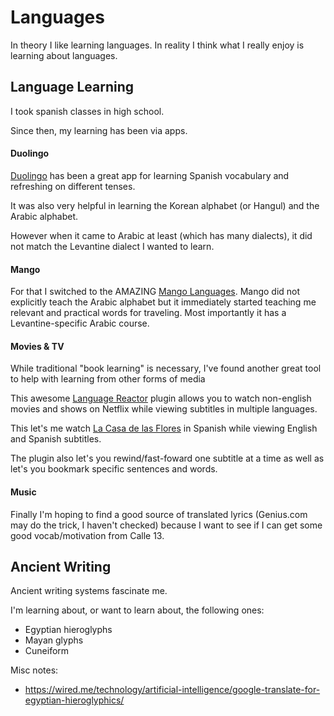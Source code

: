 # Languages

In theory I like learning languages. In reality I think what I really enjoy is learning about languages.


## Language Learning

I took spanish classes in high school.

Since then, my learning has been via apps.


#### Duolingo

[Duolingo](https://www.duolingo.com/) has been a great app for learning Spanish vocabulary and refreshing on different tenses.

It was also very helpful in learning the Korean alphabet (or Hangul) and the Arabic alphabet.

However when it came to Arabic at least (which has many dialects), it did not match the Levantine dialect I wanted to learn.


#### Mango

For that I switched to the AMAZING [Mango Languages](https://mangolanguages.com/). Mango did not explicitly teach the Arabic alphabet but it immediately started teaching me relevant and practical words for traveling. Most importantly it has a Levantine-specific Arabic course.


#### Movies & TV

While traditional "book learning" is necessary, I've found another great tool to help with learning from other forms of media

This awesome [Language Reactor](https://chrome.google.com/webstore/detail/language-reactor/hoombieeljmmljlkjmnheibnpciblicm) plugin allows you to watch non-english movies and shows on Netflix while viewing subtitles in multiple languages.

This let's me watch [La Casa de las Flores](https://en.wikipedia.org/wiki/The_House_of_Flowers_(TV_series)) in Spanish while viewing English and Spanish subtitles.

The plugin also let's you rewind/fast-foward one subtitle at a time as well as let's you bookmark specific sentences and words.  


#### Music

Finally I'm hoping to find a good source of translated lyrics (Genius.com may do the trick, I haven't checked) because I want to see if I can get some good vocab/motivation from Calle 13.


## Ancient Writing

Ancient writing systems fascinate me.

I'm learning about, or want to learn about, the following ones:

* Egyptian hieroglyphs
* Mayan glyphs
* Cuneiform

Misc notes:
* https://wired.me/technology/artificial-intelligence/google-translate-for-egyptian-hieroglyphics/

